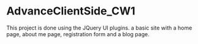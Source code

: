 # AdvanceClientSide_CW1

This project is done using the JQuery UI plugins. a basic site with a home page, about me page, registration form and a blog page.
